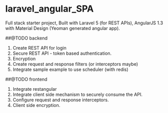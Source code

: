 # laravel_angular_SPA
Full stack starter project, Built with Laravel 5 (for REST APIs), AngularJS 1.3 with Material Design (Yeoman generated angular app).

##@TODO backend

1. Create REST API for login
2. Secure REST API - token based authentication.
3. Encryption
3. Create request and response filters (or interceptors maybe)
4. Integrate sample example to use scheduler (with redis)

##@TODO frontend

1. Integrate restangular
2. Integrate client side mechanism to securely consume the API.
3. Configure request and response interceptors.
4. Client side encryption.
